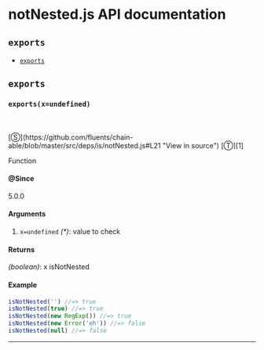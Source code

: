 # notNested.js API documentation

<!-- div class="toc-container" -->

<!-- div -->

## `exports`
* <a href="#exports"  data-meta="exports x undefined"  data-call="exports x undefined"  data-category="Methods"  data-description="Function"  data-name="exports"  data-all="meta exports x undefined call exports x undefined category Methods description Function name exports member see notes todos klassProps" >`exports`</a>

<!-- /div -->

<!-- /div -->

<!-- div class="doc-container" -->

<!-- div -->

## `exports`

<!-- div -->

<h3 id="exports" data-member="" data-category="Methods" data-name="exports"><code>exports(x=undefined)</code></h3>
<br>
<br>
[&#x24C8;](https://github.com/fluents/chain-able/blob/master/src/deps/is/notNested.js#L21 "View in source") [&#x24C9;][1]

Function


#### @Since
5.0.0

#### Arguments
1. `x=undefined` *(&#42;)*: value to check

#### Returns
*(boolean)*: x isNotNested

#### Example
```js
isNotNested('') //=> true
isNotNested(true) //=> true
isNotNested(new RegExp()) //=> true
isNotNested(new Error('eh')) //=> false
isNotNested(null) //=> false

```
---

<!-- /div -->

<!-- /div -->

<!-- /div -->

 [1]: #exports "Jump back to the TOC."
